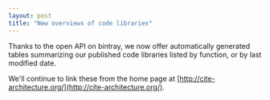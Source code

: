 ```yaml
---
layout: post
title: "New overviews of code libraries"
---
```



Thanks to the open API on bintray, we now offer automatically generated tables summarizing our published code libraries listed by function, or by last modified date.

We'll continue to link these from the home page at [http://cite-architecture.org/](http://cite-architecture.org/).
